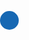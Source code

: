 <!DOCTYPE html>
<html lang="en">

<head>
  <title>Simulation-ball_movement</title>
</head>

<body>
  <div id="ball"  style="z-index:5;
      position: absolute;
      top: 200px;
      left: 0px;
      width: 30px;
      height: 30px;
      border-radius: 50%;
      background: rgb(23, 104, 179);">
      </div>
</body>

<script>
let velocityX= 5;
let velocityY= 5;
let positionX = 0;
let positionY = 0;
let positionxmin = 0;
let positionxmax = 250;
let positionymin = 0;
let positionymax = 250;
let time = 15;
let reverse_X = true;
let reverse_Y= true;
let ball= document.getElementById('ball');

function moveBall() {
  if(reverse_X){
    positionX = positionX + velocityX;
    ball.style.top = positionY + 'px';
    ball.style.right = positionX + 'px';
  }else{
    positionX = positionX - velocityX;
    ball.style.right = positionY + 'px';
    ball.style.top = positionX + 'px';
 }
 if(reverse_Y){
  positionY = positionY + velocityY;
  ball.style.left = positionX + 'px';
  ball.style.bottom = positionY + 'px';
}else{
  positionY = positionY - velocityY;
  ball.style.top = positionX - 'px';  
  ball.style.left = positionX + 'px';
}

 if(positionX > positionxmax || positionX === positionxmin){
    reverse_X = !reverse_X;
  }

  if(positionY > positionymax || positionY === positionymin){
    reverse_Y = !reverse_Y;
  }
}
  setInterval(moveBall, time);

</script>

</html>
